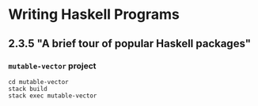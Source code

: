 # Writing Haskell Programs

## 2.3.5 "A brief tour of popular Haskell packages"

### `mutable-vector` project

```
cd mutable-vector
stack build
stack exec mutable-vector
```
